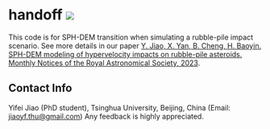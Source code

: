 # handoff <img src="https://img.shields.io/badge/Version-1.0-brightgreen">
This code is for SPH-DEM transition when simulating a rubble-pile impact scenario. See more details in our paper [Y. Jiao, X. Yan, B. Cheng, H. Baoyin. SPH-DEM modeling of hypervelocity impacts on rubble-pile asteroids. Monthly Notices of the Royal Astronomical Society, 2023](https://doi.org/10.1093/mnras/stad3888).

## Contact Info
Yifei Jiao (PhD student), Tsinghua University, Beijing, China (Email: jiaoyf.thu@gmail.com)
Any feedback is highly appreciated.
